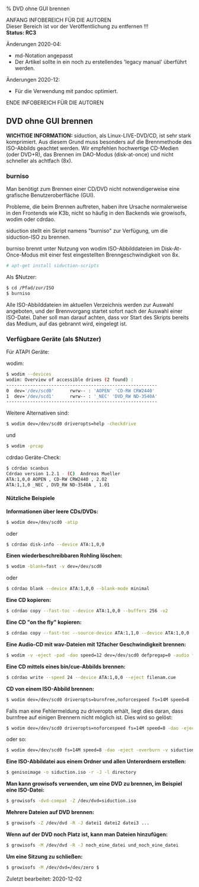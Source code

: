 % DVD ohne GUI brennen

ANFANG   INFOBEREICH FÜR DIE AUTOREN  
Dieser Bereich ist vor der Veröffentlichung zu entfernen !!!  
**Status: RC3**

Änderungen 2020-04:

+ md-Notation angepasst
+ Der Artikel sollte in ein noch zu erstellendes 'legacy manual' überführt werden. 

Änderungen 2020-12:

+ Für die Verwendung mit pandoc optimiert.

ENDE   INFOBEREICH FÜR DIE AUTOREN


## DVD ohne GUI brennen

<warning>**WICHTIGE INFORMATION:**</warning>
<warning>
siduction, als Linux-LIVE-DVD/CD, ist sehr stark komprimiert. Aus diesem Grund muss besonders auf die Brennmethode des ISO-Abbilds geachtet werden. Wir empfehlen hochwertige CD-Medien (oder DVD+R), das Brennen im DAO-Modus (disk-at-once) und nicht schneller als achtfach (8x).
</warning>

### burniso

Man benötigt zum Brennen einer CD/DVD nicht notwendigerweise eine grafische Benutzeroberfläche (GUI).

Probleme, die beim Brennen auftreten, haben ihre Ursache normalerweise in den Frontends wie K3b, nicht so häufig in den Backends wie growisofs, wodim oder cdrdao.

siduction stellt ein Skript namens "burniso" zur Verfügung, um die siduction-ISO zu brennen.

burniso brennt unter Nutzung von wodim ISO-Abbilddateien im Disk-At-Once-Modus mit einer fest eingestellten Brenngeschwindigkeit von 8x.

~~~sh
# apt-get install siduction-scripts
~~~

Als $Nutzer:

~~~sh
$ cd /Pfad/zur/ISO
$ burniso
~~~

Alle ISO-Abbilddateien im aktuellen Verzeichnis werden zur Auswahl angeboten, und der Brennvorgang startet sofort nach der Auswahl einer ISO-Datei. Daher soll man darauf achten, dass vor Start des Skripts bereits das Medium, auf das gebrannt wird, eingelegt ist.  

### Verfügbare Geräte (als $Nutzer)

Für ATAPI Geräte:

wodim:

~~~sh
$ wodim --devices
wodim: Overview of accessible drives (2 found) :
---------------------------------------------------------
0  dev='/dev/scd0'      rwrw-- : 'AOPEN' 'CD-RW CRW2440'
1  dev='/dev/scd1'      rwrw-- : '_NEC' 'DVD_RW ND-3540A'
---------------------------------------------------------
~~~

Weitere Alternativen sind:

~~~sh
$ wodim dev=/dev/scd0 driveropts=help -checkdrive
~~~

und

~~~sh
$ wodim -prcap
~~~

cdrdao Geräte-Check:

~~~sh
$ cdrdao scanbus
Cdrdao version 1.2.1 - (C)  Andreas Mueller
ATA:1,0,0 AOPEN , CD-RW CRW2440 , 2.02
ATA:1,1,0 _NEC , DVD_RW ND-3540A , 1.01
~~~

#### Nützliche Beispiele

**Informationen über leere CDs/DVDs:**

~~~sh
$ wodim dev=/dev/scd0 -atip
~~~

oder

~~~sh
$ cdrdao disk-info --device ATA:1,0,0
~~~

**Einen wiederbeschreibbaren Rohling löschen:**

~~~sh
$ wodim -blank=fast -v dev=/dev/scd0
~~~

oder

~~~sh
$ cdrdao blank --device ATA:1,0,0 --blank-mode minimal
~~~

**Eine CD kopieren:**

~~~sh
$ cdrdao copy --fast-toc --device ATA:1,0,0 --buffers 256 -v2
~~~

**Eine CD "on the fly" kopieren:**

~~~sh
$ cdrdao copy --fast-toc --source-device ATA:1,1,0 --device ATA:1,0,0 --on-the-fly --buffers 256 --eject -v2
~~~

**Eine Audio-CD mit wav-Dateien mit 12facher Geschwindigkeit brennen:**

~~~sh
$ wodim -v -eject -pad -dao speed=12 dev=/dev/scd0 defpregap=0 -audio *.wav
~~~

**Eine CD mittels eines bin/cue-Abbilds brennen:**

~~~sh
$ cdrdao write --speed 24 --device ATA:1,0,0 --eject filenam.cue
~~~


**CD von einem ISO-Abbild brennen:**

~~~sh
$ wodim dev=/dev/scd0 driveropts=burnfree,noforcespeed fs=14M speed=8 -dao -eject -overburn -v siduction.iso
~~~

Falls man eine Fehlermeldung zu driveropts erhält, liegt dies daran, dass burnfree auf einigen Brennern nicht möglich ist. Dies wird so gelöst:

~~~sh
$ wodim dev=/dev/scd0 driveropts=noforcespeed fs=14M speed=8 -dao -eject -overburn -v siduction.iso
~~~

oder so:

~~~sh
$ wodim dev=/dev/scd0 fs=14M speed=8 -dao -eject -overburn -v siduction.iso
~~~

**Eine ISO-Abbildatei aus einem Ordner und allen Unterordnern erstellen:**

~~~sh
$ genisoimage -o siduction.iso -r -J -l directory
~~~

**Man kann growisofs verwenden, um eine DVD zu brennen, im Beispiel eine ISO-Datei:**

~~~sh
$ growisofs -dvd-compat -Z /dev/dvd=siduction.iso
~~~

**Mehrere Dateien auf DVD brennen:**

~~~sh
$ growisofs -Z /dev/dvd -R -J datei1 datei2 datei3 ...
~~~

**Wenn auf der DVD noch Platz ist, kann man Dateien hinzufügen:**

~~~sh
$ growisofs -M /dev/dvd -R -J noch_eine_datei und_noch_eine_datei
~~~

**Um eine Sitzung zu schließen:**

~~~sh
$ growisofs -M /dev/dvd=/dev/zero $
~~~~

<div id="rev">Zuletzt bearbeitet: 2020-12-02</div>
